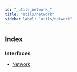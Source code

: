 ```yaml
---
id: "_utils_network_"
title: "utils/network"
sidebar_label: "utils/network"
---
```


## Index

### Interfaces

* [Network](../interfaces/_utils_network_.network.md)
